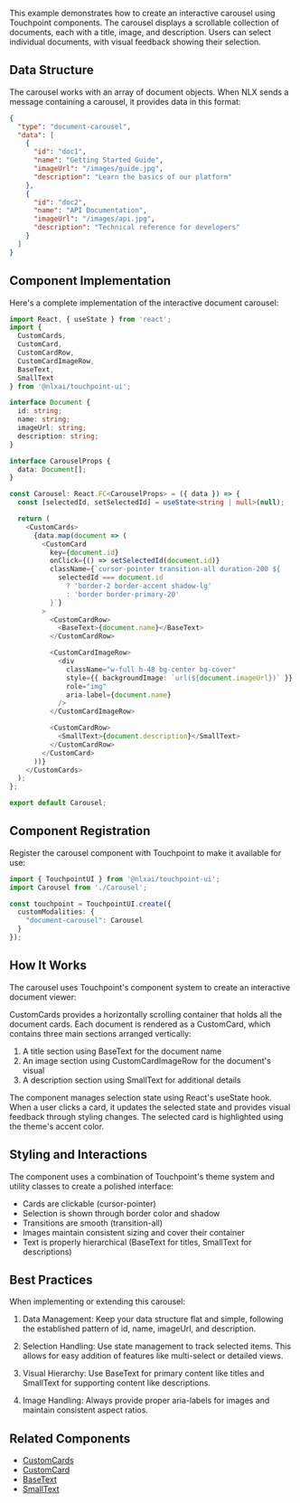 
This example demonstrates how to create an interactive carousel using Touchpoint components. The carousel displays a scrollable collection of documents, each with a title, image, and description. Users can select individual documents, with visual feedback showing their selection.

## Data Structure

The carousel works with an array of document objects. When NLX sends a message containing a carousel, it provides data in this format:

```json
{
  "type": "document-carousel",
  "data": [
    {
      "id": "doc1",
      "name": "Getting Started Guide",
      "imageUrl": "/images/guide.jpg",
      "description": "Learn the basics of our platform"
    },
    {
      "id": "doc2",
      "name": "API Documentation",
      "imageUrl": "/images/api.jpg",
      "description": "Technical reference for developers"
    }
  ]
}
```

## Component Implementation

Here's a complete implementation of the interactive document carousel:

```typescript
import React, { useState } from 'react';
import {
  CustomCards,
  CustomCard,
  CustomCardRow,
  CustomCardImageRow,
  BaseText,
  SmallText
} from '@nlxai/touchpoint-ui';

interface Document {
  id: string;
  name: string;
  imageUrl: string;
  description: string;
}

interface CarouselProps {
  data: Document[];
}

const Carousel: React.FC<CarouselProps> = ({ data }) => {
  const [selectedId, setSelectedId] = useState<string | null>(null);

  return (
    <CustomCards>
      {data.map(document => (
        <CustomCard 
          key={document.id}
          onClick={() => setSelectedId(document.id)}
          className={`cursor-pointer transition-all duration-200 ${
            selectedId === document.id 
              ? 'border-2 border-accent shadow-lg' 
              : 'border border-primary-20'
          }`}
        >
          <CustomCardRow>
            <BaseText>{document.name}</BaseText>
          </CustomCardRow>

          <CustomCardImageRow>
            <div 
              className="w-full h-48 bg-center bg-cover"
              style={{ backgroundImage: `url(${document.imageUrl})` }}
              role="img"
              aria-label={document.name}
            />
          </CustomCardImageRow>

          <CustomCardRow>
            <SmallText>{document.description}</SmallText>
          </CustomCardRow>
        </CustomCard>
      ))}
    </CustomCards>
  );
};

export default Carousel;
```

## Component Registration

Register the carousel component with Touchpoint to make it available for use:

```typescript
import { TouchpointUI } from '@nlxai/touchpoint-ui';
import Carousel from './Carousel';

const touchpoint = TouchpointUI.create({
  customModalities: {
    "document-carousel": Carousel
  }
});
```

## How It Works

The carousel uses Touchpoint's component system to create an interactive document viewer:

CustomCards provides a horizontally scrolling container that holds all the document cards. Each document is rendered as a CustomCard, which contains three main sections arranged vertically:

1. A title section using BaseText for the document name
2. An image section using CustomCardImageRow for the document's visual
3. A description section using SmallText for additional details

The component manages selection state using React's useState hook. When a user clicks a card, it updates the selected state and provides visual feedback through styling changes. The selected card is highlighted using the theme's accent color.

## Styling and Interactions

The component uses a combination of Touchpoint's theme system and utility classes to create a polished interface:

- Cards are clickable (cursor-pointer)
- Selection is shown through border color and shadow
- Transitions are smooth (transition-all)
- Images maintain consistent sizing and cover their container
- Text is properly hierarchical (BaseText for titles, SmallText for descriptions)

## Best Practices

When implementing or extending this carousel:

1. Data Management: Keep your data structure flat and simple, following the established pattern of id, name, imageUrl, and description.

2. Selection Handling: Use state management to track selected items. This allows for easy addition of features like multi-select or detailed views.

3. Visual Hierarchy: Use BaseText for primary content like titles and SmallText for supporting content like descriptions.

4. Image Handling: Always provide proper aria-labels for images and maintain consistent aspect ratios.

## Related Components
- [CustomCards](/touchpoint-CustomCards)
- [CustomCard](/touchpoint-CustomCards#customcard)
- [BaseText](/touchpoint-BaseText)
- [SmallText](/touchpoint-SmallText)